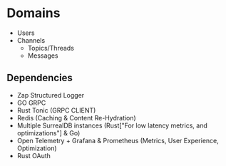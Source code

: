 # Domains
- Users
- Channels
    - Topics/Threads
    - Messages


## Dependencies

- Zap Structured Logger
- GO GRPC
- Rust Tonic (GRPC CLIENT)
- Redis (Caching & Content Re-Hydration)
- Multiple SurrealDB instances (Rust["For low latency metrics, and optimizations"] & Go)
- Open Telemetry + Grafana & Prometheus (Metrics, User Experience, Optimization)
- Rust OAuth